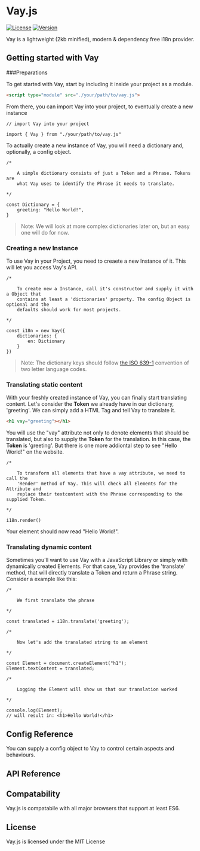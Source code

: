 
  
# Vay.js

[![License](http://img.shields.io/:license-mit-blue.svg?style=flat-square)](http://badges.mit-license.org)  [![Version](https://img.shields.io/badge/version-1.0.0-informational?style=flat-square)]()

Vay is a lightweight (2kb minified), modern & dependency free i18n provider.

## Getting started with Vay

###Preparations

To get started with Vay, start by including it inside your project as a module.

```HTML
<script type="module" src="./your/path/to/vay.js">
```

From there, you can import Vay into your project, to eventually create a new instance

```JS
// import Vay into your project

import { Vay } from "./your/path/to/vay.js"

```

To actually create a new instance of Vay, you will need a dictionary and, optionally, a config object. 

```JS
/*

	A simple dictionary consists of just a Token and a Phrase. Tokens are 
	what Vay uses to identify the Phrase it needs to translate.

*/

const Dictionary = {
	greeting: "Hello World!",
}

```
>Note: We will look at more complex dictionaries later on, but an easy one will do for now.

### Creating a new Instance
To use Vay in your Project, you need to creaete a new Instance of it. This will let you access Vay's API.

```JS
/*

	To create new a Instance, call it's constructor and supply it with a Object that 
	contains at least a 'dictionaries' property. The config Object is optional and the 
	defaults should work for most projects.

*/

const i18n = new Vay({
	dictionaries: {
		en: Dictionary
	}
})
```
>Note: The dictionary keys should follow [the ISO 639-1](https://en.wikipedia.org/wiki/List_of_ISO_639-1_codes) convention of two letter language codes.

### Translating static content

With your freshly created instance of Vay, you can finally start translating content. Let's consider the **Token** we already have in our dictionary, 'greeting'. We can simply add a HTML Tag and tell Vay to translate it.

```HTML
<h1 vay="greeting"></h1>
```

You will use the "vay" attribute not only to denote elements that should be translated, but also to supply the **Token** for the translation. In this case, the **Token** is 'greeting'.  But there is one more addiontal step to see "Hello World!" on the website. 

```JS
/*

	To transform all elements that have a vay attribute, we need to call the
	'Render' method of Vay. This will check all Elements for the Attribute and
	replace their textcontent with the Phrase corresponding to the supplied Token.  

*/

i18n.render()

```
Your element should now read "Hello World!". 

### Translating dynamic content
Sometimes you'll want to use Vay with a JavaScript Library or simply with dynamically created Elements. For that case, Vay provides the 'translate' method, that will directly translate a Token and return a Phrase string. Consider a example like this:

```JS
/*

	We first translate the phrase

*/

const translated = i18n.translate('greeting'); 

/*

	Now let's add the translated string to an element

*/

const Element = document.createElement("h1");
Element.textContent = translated;

/*

	Logging the Element will show us that our translation worked

*/

console.log(Element); 
// will result in: <h1>Hello World!</h1>

```

## Config Reference

You can supply a config object to Vay to control certain aspects and behaviours.

## API Reference

## Compatability

Vay.js is compatabile with all major browsers that support at least ES6.

## License

Vay.js is licensed under the MIT License
